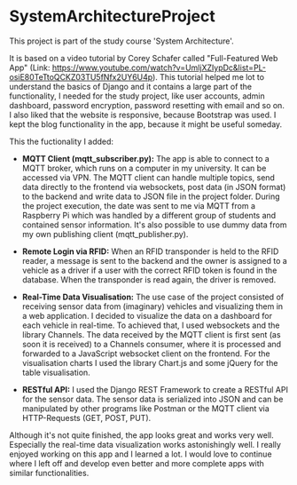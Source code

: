 # SystemArchitectureProject

This project is part of the study course 'System Architecture'. 

It is based on a video tutorial by Corey Schafer called "Full-Featured Web App" 
(Link: https://www.youtube.com/watch?v=UmljXZIypDc&list=PL-osiE80TeTtoQCKZ03TU5fNfx2UY6U4p).
This tutorial helped me lot to understand the basics of Django and it contains a large part of the functionality, 
I needed for the study project, like user accounts, admin dashboard, password 
encryption, password resetting with email and so on. I also liked that the website is responsive,
because Bootstrap was used. I kept the blog functionality in the app, because it might be useful someday. 

This the fuctionality I added:

  - <b>MQTT Client (mqtt_subscriber.py):</b> The app is able to connect to a MQTT broker, which runs on a computer in my 
  university. It can be accessed via VPN. The MQTT client can handle multiple topics, send data 
  directly to the frontend via websockets, post data (in JSON format) to the backend and write 
  data to JSON file in the project folder. During the project execution, the date was sent to me via MQTT from a 
  Raspberry Pi which was handled by a different group of students and contained sensor information. 
  It's also possible to use dummy data from my own publishing client (mqtt_publisher.py).
  
  - <b>Remote Login via RFID:</b> When an RFID transponder is held to the RFID reader, a message 
  is sent to the backend and the owner is assigned to a vehicle as a driver if a user with the correct RFID token is 
  found in the database. When the transponder is read again, the driver is removed.

  - <b>Real-Time Data Visualisation:</b> The use case of the project consisted of receiving sensor data from (imaginary) 
  vehicles and visualizing them in a web application. I decided to visualize the data on a dashboard for each vehicle 
  in real-time. To achieved that, I used websockets and the library Channels. The data received by the MQTT client is 
  first sent (as soon it is received) to a Channels consumer, where it is processed and forwarded to a JavaScript websocket client on the 
  frontend. For the visualisation charts I used the library Chart.js and some jQuery for the table visualisation. 
  
  - <b>RESTful API:</b> I used the Django REST Framework to create a RESTful API for the sensor data. The sensor data is 
  serialized into JSON and can be manipulated by other programs like Postman or the MQTT client via HTTP-Requests (GET, POST, PUT).
  
Although it's not quite finished, the app looks great and works very well. Especially the real-time data visualization works 
astonishingly well. I really enjoyed working on this app and I learned a lot. I would love to continue where I left off and develop 
even better and more complete apps with similar functionalities.
